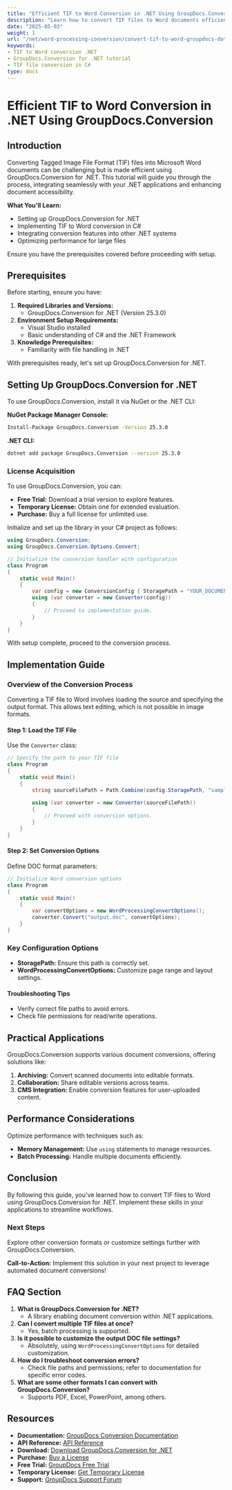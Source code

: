 ```yaml
---
title: "Efficient TIF to Word Conversion in .NET Using GroupDocs.Conversion"
description: "Learn how to convert TIF files to Word documents efficiently using GroupDocs.Conversion for .NET. Follow this comprehensive guide with C# code examples."
date: "2025-05-03"
weight: 1
url: "/net/word-processing-conversion/convert-tif-to-word-groupdocs-dotnet/"
keywords:
- TIF to Word conversion .NET
- GroupDocs.Conversion for .NET tutorial
- TIF file conversion in C#
type: docs
---
```

# Efficient TIF to Word Conversion in .NET Using GroupDocs.Conversion

## Introduction

Converting Tagged Image File Format (TIF) files into Microsoft Word documents can be challenging but is made efficient using GroupDocs.Conversion for .NET. This tutorial will guide you through the process, integrating seamlessly with your .NET applications and enhancing document accessibility.

**What You'll Learn:**
- Setting up GroupDocs.Conversion for .NET
- Implementing TIF to Word conversion in C#
- Integrating conversion features into other .NET systems
- Optimizing performance for large files

Ensure you have the prerequisites covered before proceeding with setup.

## Prerequisites

Before starting, ensure you have:
1. **Required Libraries and Versions:**
   - GroupDocs.Conversion for .NET (Version 25.3.0)
2. **Environment Setup Requirements:**
   - Visual Studio installed
   - Basic understanding of C# and the .NET Framework
3. **Knowledge Prerequisites:**
   - Familiarity with file handling in .NET

With prerequisites ready, let's set up GroupDocs.Conversion for .NET.

## Setting Up GroupDocs.Conversion for .NET

To use GroupDocs.Conversion, install it via NuGet or the .NET CLI:

**NuGet Package Manager Console:**
```bash
Install-Package GroupDocs.Conversion -Version 25.3.0
```

**.NET CLI:**
```bash
dotnet add package GroupDocs.Conversion --version 25.3.0
```

### License Acquisition

To use GroupDocs.Conversion, you can:
- **Free Trial:** Download a trial version to explore features.
- **Temporary License:** Obtain one for extended evaluation.
- **Purchase:** Buy a full license for unlimited use.

Initialize and set up the library in your C# project as follows:
```csharp
using GroupDocs.Conversion;
using GroupDocs.Conversion.Options.Convert;

// Initialize the conversion handler with configuration
class Program
{
    static void Main()
    {
        var config = new ConversionConfig { StoragePath = "YOUR_DOCUMENT_DIRECTORY" };
        using (var converter = new Converter(config))
        {
            // Proceed to implementation guide.
        }
    }
}
```

With setup complete, proceed to the conversion process.

## Implementation Guide

### Overview of the Conversion Process

Converting a TIF file to Word involves loading the source and specifying the output format. This allows text editing, which is not possible in image formats.

#### Step 1: Load the TIF File
Use the `Converter` class:
```csharp
// Specify the path to your TIF file
class Program
{
    static void Main()
    {
        string sourceFilePath = Path.Combine(config.StoragePath, "sample.tif");
        
        using (var converter = new Converter(sourceFilePath))
        {
            // Proceed with conversion options.
        }
    }
}
```

#### Step 2: Set Conversion Options
Define DOC format parameters:
```csharp
// Initialize Word conversion options
class Program
{
    static void Main()
    {
        var convertOptions = new WordProcessingConvertOptions();
        converter.Convert("output.doc", convertOptions);
    }
}
```

### Key Configuration Options
- **StoragePath:** Ensure this path is correctly set.
- **WordProcessingConvertOptions:** Customize page range and layout settings.

#### Troubleshooting Tips
- Verify correct file paths to avoid errors.
- Check file permissions for read/write operations.

## Practical Applications
GroupDocs.Conversion supports various document conversions, offering solutions like:
1. **Archiving:** Convert scanned documents into editable formats.
2. **Collaboration:** Share editable versions across teams.
3. **CMS Integration:** Enable conversion features for user-uploaded content.

## Performance Considerations
Optimize performance with techniques such as:
- **Memory Management:** Use `using` statements to manage resources.
- **Batch Processing:** Handle multiple documents efficiently.

## Conclusion
By following this guide, you've learned how to convert TIF files to Word using GroupDocs.Conversion for .NET. Implement these skills in your applications to streamline workflows.

### Next Steps
Explore other conversion formats or customize settings further with GroupDocs.Conversion.

**Call-to-Action:** Implement this solution in your next project to leverage automated document conversions!

## FAQ Section
1. **What is GroupDocs.Conversion for .NET?**
   - A library enabling document conversion within .NET applications.
2. **Can I convert multiple TIF files at once?**
   - Yes, batch processing is supported.
3. **Is it possible to customize the output DOC file settings?**
   - Absolutely, using `WordProcessingConvertOptions` for detailed customization.
4. **How do I troubleshoot conversion errors?**
   - Check file paths and permissions; refer to documentation for specific error codes.
5. **What are some other formats I can convert with GroupDocs.Conversion?**
   - Supports PDF, Excel, PowerPoint, among others.

## Resources
- **Documentation:** [GroupDocs Conversion Documentation](https://docs.groupdocs.com/conversion/net/)
- **API Reference:** [API Reference](https://reference.groupdocs.com/conversion/net/)
- **Download:** [Download GroupDocs.Conversion for .NET](https://releases.groupdocs.com/conversion/net/)
- **Purchase:** [Buy a License](https://purchase.groupdocs.com/buy)
- **Free Trial:** [GroupDocs Free Trial](https://releases.groupdocs.com/conversion/net/)
- **Temporary License:** [Get Temporary License](https://purchase.groupdocs.com/temporary-license/)
- **Support:** [GroupDocs Support Forum](https://forum.groupdocs.com/c/conversion/10)

